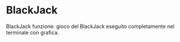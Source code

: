 # BlackJack
BlackJack
funzione: gioco del BlackJack eseguito completamente nel terminale con grafica.

